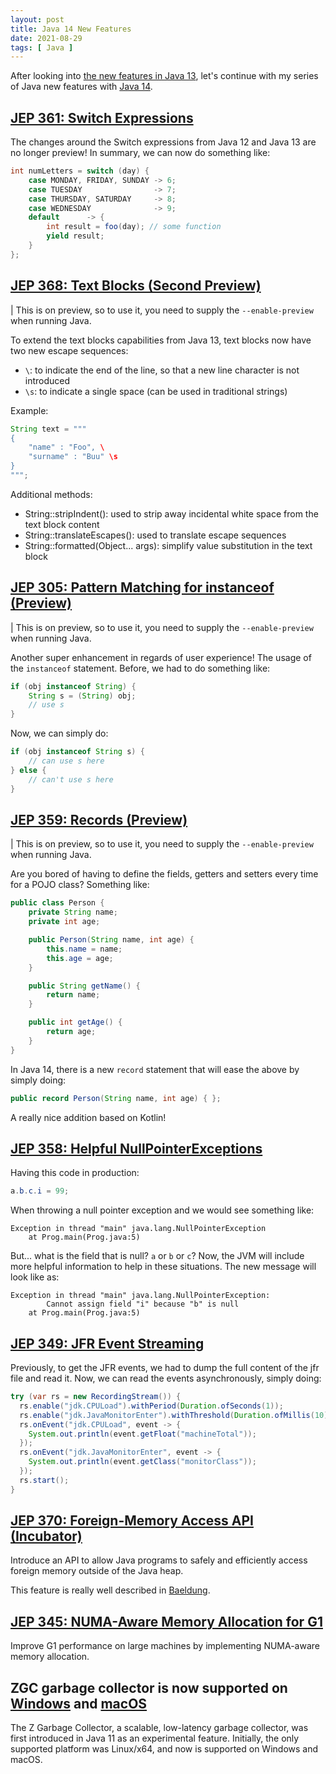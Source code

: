 ```yaml
---
layout: post
title: Java 14 New Features
date: 2021-08-29
tags: [ Java ]
---
```


After looking into [the new features in Java 13](https://sgitario.github.io/java-13-new-features/), let's continue with my series of Java new features with [Java 14](https://openjdk.java.net/projects/jdk/14/).

## [JEP 361: Switch Expressions](https://openjdk.java.net/jeps/361)

The changes around the Switch expressions from Java 12 and Java 13 are no longer preview! In summary, we can now do something like:

```java
int numLetters = switch (day) {
    case MONDAY, FRIDAY, SUNDAY -> 6;
    case TUESDAY                -> 7;
    case THURSDAY, SATURDAY     -> 8;
    case WEDNESDAY              -> 9;
    default      -> {
        int result = foo(day); // some function
        yield result;
    }
};
```

## [JEP 368: Text Blocks (Second Preview)](https://openjdk.java.net/jeps/368)

| This is on preview, so to use it, you need to supply the `--enable-preview` when running Java.

To extend the text blocks capabilities from Java 13, text blocks now have two new escape sequences:

- `\`: to indicate the end of the line, so that a new line character is not introduced
- `\s`: to indicate a single space (can be used in traditional strings)

Example:

```java
String text = """
{
    "name" : "Foo", \
    "surname" : "Buu" \s
}
""";
```

Additional methods:
- String::stripIndent(): used to strip away incidental white space from the text block content
- String::translateEscapes(): used to translate escape sequences
- String::formatted(Object... args): simplify value substitution in the text block

## [JEP 305: Pattern Matching for instanceof (Preview)](https://openjdk.java.net/jeps/305)

| This is on preview, so to use it, you need to supply the `--enable-preview` when running Java.

Another super enhancement in regards of user experience! The usage of the `instanceof` statement. Before, we had to do something like:

```java
if (obj instanceof String) {
    String s = (String) obj;
    // use s
}
```

Now, we can simply do:

```java
if (obj instanceof String s) {
    // can use s here
} else {
    // can't use s here
}
```

## [JEP 359: Records (Preview)](https://openjdk.java.net/jeps/359)

| This is on preview, so to use it, you need to supply the `--enable-preview` when running Java.

Are you bored of having to define the fields, getters and setters every time for a POJO class? Something like:

```java
public class Person {
    private String name;
    private int age;

    public Person(String name, int age) { 
        this.name = name;
        this.age = age;
    }

    public String getName() {
        return name;
    }

    public int getAge() {
        return age;
    }
}
```

In Java 14, there is a new `record` statement that will ease the above by simply doing:

```java
public record Person(String name, int age) { };
```

A really nice addition based on Kotlin!

## [JEP 358: Helpful NullPointerExceptions](https://openjdk.java.net/jeps/358)

Having this code in production:

```java
a.b.c.i = 99;
```

When throwing a null pointer exception and we would see something like:

```
Exception in thread "main" java.lang.NullPointerException
    at Prog.main(Prog.java:5)
```

But... what is the field that is null? `a` or `b` or `c`? Now, the JVM will include more helpful information to help in these situations. The new message will look like as:

```
Exception in thread "main" java.lang.NullPointerException: 
        Cannot assign field "i" because "b" is null
    at Prog.main(Prog.java:5)
```

## [JEP 349: JFR Event Streaming](https://openjdk.java.net/jeps/349)

Previously, to get the JFR events, we had to dump the full content of the jfr file and read it. Now, we can read the events asynchronously, simply doing:

```java
try (var rs = new RecordingStream()) {
  rs.enable("jdk.CPULoad").withPeriod(Duration.ofSeconds(1));
  rs.enable("jdk.JavaMonitorEnter").withThreshold(Duration.ofMillis(10));
  rs.onEvent("jdk.CPULoad", event -> {
    System.out.println(event.getFloat("machineTotal"));
  });
  rs.onEvent("jdk.JavaMonitorEnter", event -> {
    System.out.println(event.getClass("monitorClass"));
  });
  rs.start();
}
```

## [JEP 370: Foreign-Memory Access API (Incubator)](https://openjdk.java.net/jeps/370)

Introduce an API to allow Java programs to safely and efficiently access foreign memory outside of the Java heap.

This feature is really well described in [Baeldung](https://www.baeldung.com/java-foreign-memory-access).

## [JEP 345: NUMA-Aware Memory Allocation for G1](https://openjdk.java.net/jeps/345)

Improve G1 performance on large machines by implementing NUMA-aware memory allocation.

## ZGC garbage collector is now supported on [Windows](https://openjdk.java.net/jeps/365) and [macOS](https://openjdk.java.net/jeps/364)

The Z Garbage Collector, a scalable, low-latency garbage collector, was first introduced in Java 11 as an experimental feature. Initially, the only supported platform was Linux/x64, and now is supported on Windows and macOS.